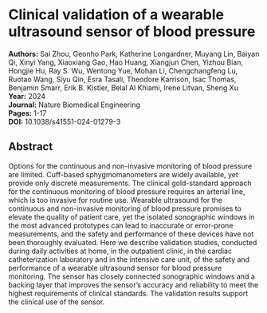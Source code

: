 # Clinical validation of a wearable ultrasound sensor of blood pressure

**Authors:** Sai Zhou, Geonho Park, Katherine Longardner, Muyang Lin, Baiyan Qi, Xinyi Yang, Xiaoxiang Gao, Hao Huang, Xiangjun Chen, Yizhou Bian, Hongjie Hu, Ray S. Wu, Wentong Yue, Mohan Li, Chengchangfeng Lu, Ruotao Wang, Siyu Qin, Esra Tasali, Theodore Karrison, Isac Thomas, Benjamin Smarr, Erik B. Kistler, Belal Al Khiami, Irene Litvan, Sheng Xu  
**Year:** 2024  
**Journal:** Nature Biomedical Engineering  
**Pages:** 1-17  
**DOI:** 10.1038/s41551-024-01279-3  

## Abstract
Options for the continuous and non-invasive monitoring of blood pressure are limited. Cuff-based sphygmomanometers are widely available, yet provide only discrete measurements. The clinical gold-standard approach for the continuous monitoring of blood pressure requires an arterial line, which is too invasive for routine use. Wearable ultrasound for the continuous and non-invasive monitoring of blood pressure promises to elevate the quality of patient care, yet the isolated sonographic windows in the most advanced prototypes can lead to inaccurate or error-prone measurements, and the safety and performance of these devices have not been thoroughly evaluated. Here we describe validation studies, conducted during daily activities at home, in the outpatient clinic, in the cardiac catheterization laboratory and in the intensive care unit, of the safety and performance of a wearable ultrasound sensor for blood pressure monitoring. The sensor has closely connected sonographic windows and a backing layer that improves the sensor’s accuracy and reliability to meet the highest requirements of clinical standards. The validation results support the clinical use of the sensor.

